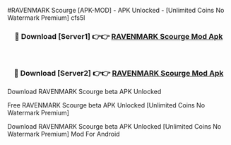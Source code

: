 #RAVENMARK Scourge [APK-MOD] - APK Unlocked - [Unlimited Coins No Watermark Premium] cfs5l



<div align="center">

<h3>🔴 Download [Server1] 👉👉 <a href="https://momento.my/?title=RAVENMARK_Scourge">RAVENMARK Scourge Mod Apk</a></h3><br>

<h3>🔴 Download [Server2] 👉👉 <a href="https://momento.my/?title=RAVENMARK_Scourge">RAVENMARK Scourge Mod Apk</a></h3>
</div>



Download RAVENMARK Scourge beta APK Unlocked

Free RAVENMARK Scourge beta APK Unlocked [Unlimited Coins No Watermark Premium]

Download RAVENMARK Scourge beta APK Unlocked [Unlimited Coins No Watermark Premium] Mod For Android
